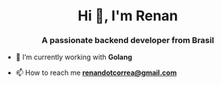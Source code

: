 <h1 align="center">Hi 👋, I'm Renan</h1>
<h3 align="center">A passionate backend developer from Brasil</h3>

- 🌱 I’m currently working with **Golang**

- 📫 How to reach me **renandotcorrea@gmail.com**
